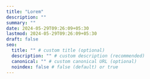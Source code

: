 ```yaml
---
title: "Lorem"
description: ""
summary: ""
date: 2024-05-29T09:26:09+05:30
lastmod: 2024-05-29T09:26:09+05:30
draft: false
seo:
  title: "" # custom title (optional)
  description: "" # custom description (recommended)
  canonical: "" # custom canonical URL (optional)
  noindex: false # false (default) or true
---
```

